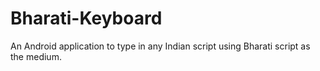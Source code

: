 # Bharati-Keyboard
An Android application to type in any Indian script using Bharati script as the medium.

